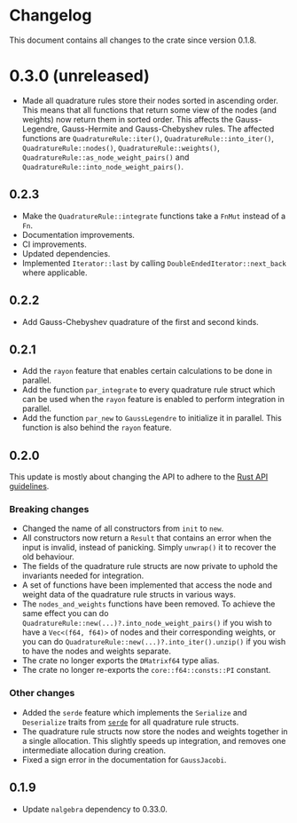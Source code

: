 # Changelog

This document contains all changes to the crate since version 0.1.8.

# 0.3.0 (unreleased)

- Made all quadrature rules store their nodes sorted in ascending order.
 This means that all functions that return some view of the nodes (and weights) now return them in sorted order.
 This affects the Gauss-Legendre, Gauss-Hermite and Gauss-Chebyshev rules.
 The affected functions are `QuadratureRule::iter()`, `QuadratureRule::into_iter()`, `QuadratureRule::nodes()`, `QuadratureRule::weights()`, `QuadratureRule::as_node_weight_pairs()` and `QuadratureRule::into_node_weight_pairs()`.
 
## 0.2.3

- Make the `QuadratureRule::integrate` functions take a `FnMut` instead of a `Fn`.
- Documentation improvements.
- CI improvements.
- Updated dependencies.
- Implemented `Iterator::last` by calling `DoubleEndedIterator::next_back` where applicable.

## 0.2.2

- Add Gauss-Chebyshev quadrature of the first and second kinds.

## 0.2.1

- Add the `rayon` feature that enables certain calculations to be done in parallel.
- Add the function `par_integrate` to every quadrature rule struct which can be used when the `rayon` feature is enabled to perform integration in parallel.
- Add the function `par_new` to `GaussLegendre` to initialize it in parallel. This function is also behind the `rayon` feature.

## 0.2.0

This update is mostly about changing the API to adhere to the [Rust API guidelines](https://rust-lang.github.io/api-guidelines/about.html).

### Breaking changes

- Changed the name of all constructors from `init` to `new`.  
- All constructors now return a `Result` that contains an error when the input is invalid, instead of panicking. Simply `unwrap()` it to recover the old behaviour.  
- The fields of the quadrature rule structs are now private to uphold the invariants needed for integration.  
- A set of functions have been implemented that access the node and weight data of the quadrature rule structs in various ways.  
- The `nodes_and_weights` functions have been removed. To achieve the same effect you can do `QuadratureRule::new(...)?.into_node_weight_pairs()` if you wish to have a `Vec<(f64, f64)>` of nodes and their corresponding weights, or you can do `QuadratureRule::new(...)?.into_iter().unzip()` if you wish to have the nodes and weights separate.
- The crate no longer exports the `DMatrixf64` type alias.
- The crate no longer re-exports the `core::f64::consts::PI` constant.

### Other changes

- Added the `serde` feature which implements the `Serialize` and `Deserialize` traits from [`serde`](https://crates.io/crates/serde) for all quadrature rule structs.
- The quadrature rule structs now store the nodes and weights together in a single allocation. This slightly speeds up integration, and removes one intermediate allocation during creation.
- Fixed a sign error in the documentation for `GaussJacobi`.

## 0.1.9

- Update `nalgebra` dependency to 0.33.0.
